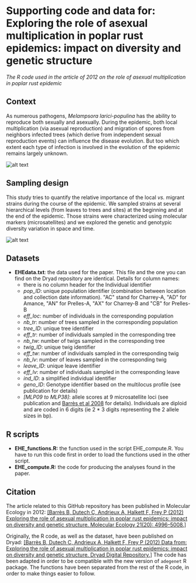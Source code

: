 # Supporting code and data for: Exploring the role of asexual multiplication in poplar rust epidemics: impact on diversity and genetic structure
*The R code used in the article of 2012 on the role of asexual multiplication in poplar rust epidemic*


## Context
As numerous pathogens, *Melampsora larici-populina* has the ability to reproduce both sexually and asexually. During the epidemic, both local multiplication (via asexual reproduction) and migration of spores from neighbors infected trees (which derive from independent sexual reproduction events) can influence the disease evolution. But too which extent each type of infection is involved in the evolution of the epidemic remains largely unknown.   

![alt text](https://q77bda.db.files.1drv.com/y4mjzmBC5Xg6S19GrhAC6f4c6r4fQa_N0LPqX3vca6P4sF3u8K-oTatD_pAzEuxYPaTnBUBjge8GE_4Vzm_e0R8LTAloGhA9OE9dgnHUluB64gbteVCDt1AwIIcV_umnSNSAbYa3af1Zrv5vauba8x1DzUVodGLpHJfnd8MJoaOU-PbUHcT-uCHJ-JCEvwWLRJOW7VxVHppLejpljHHY00Exg?width=904&height=354&cropmode=none "Cartoon of the different strains that may influence the course of the epidemic")  


## Sampling design
This study tries to quantify the relative importance of the local *vs.* migrant strains during the course of the epidemic. We sampled strains at several hierarchical levels (from leaves to trees and sites) at the beginning and at the end of the epidemic. Those strains were characterized using molecular markers (microsatellites) and we explored the genetic and genotypic diversity variation in space and time.  

![alt text](https://q77zda.db.files.1drv.com/y4mIITEGA_QJgSfCuVZ8lX0Gd5bitpxZWN1-Z0Vq-RBaEdCaA9WmOvDo2k2ucrkMa273oUDXMBQu_UT0jGh1FA2NXl3PD7jJ0PyYkKAF3CbRWVTTCEpRHoAjE6LsIhSADyEvEphgGV4-4ZPtsjfklHcwX6Ag6c04jf9VcsO3EV-RVtzGifakGBTE9hzsTKaBySqSyZFn6QD0eIvoz_z-9S_Yg?width=925&height=255&cropmode=none "Cartoon of the sampling design of the survey")  


## Datasets

* **EHEdata.txt**: the data used for the paper. This file and the one you can find on the Dryad repository are identical. Details for column names: 
  + there is no column header for the Individual identifier
  + *pop_ID*: unique population identifier (combination between location and collection date information). "AC" stand for Charrey-A, "AD" for Amance, "AN" for Prelles-A, "AX" for Charrey-B and "CB" for Prelles-B
  + *eff_loc*: number of individuals in the corresponding population
  + *nb_tr*: number of trees sampled in the corresponding population
  + *tree_ID*: unique tree identifier
  + *eff_tr*: number of individuals sampled in the corresponding tree
  + *nb_tw*: number of twigs sampled in the corresponding tree
  + *twig_ID*: unique twig identifier
  + *eff_tw*: number of individuals sampled in the corresponding twig
  + *nb_lv*: number of leaves sampled in the corresponding twig
  + *leave_ID*: unique leave identifier
  + *eff_lv*: number of individuals sampled in the corresponding leave
  + *ind_ID*: a simplified individual identifier
  + *geno_ID*: Genotype identifier based on the multilocus profile (see publication for details)
  + *[MLP09 to MLP38]*: allele scores at 9 microsatellite loci (see publication and [Barrès et al 2008](http://www.sciencedirect.com/science/article/pii/S1567134808000725) for details). Individuals are diploid and are coded in 6 digits (ie 2 * 3 digits representing the 2 allele sizes in bp).  


## R scripts

* **EHE_functions.R:** the function used in the script EHE_compute.R. You have to run this code first in order to load the functions used in the other script. 
* **EHE_compute.R:** the code for producing the analyses found in the paper.  


## Citation

The article related to this GitHub repository has been published in Molecular Ecology in 2012: [[Barrès B, Dutech C, Andrieux A, Halkett F, Frey P (2012) Exploring the role of asexual multiplication in poplar rust epidemics: impact on diversity and genetic structure. Molecular Ecology 21(20): 4996–5008.]](http://dx.doi.org/10.1111/mec.12008)  

Originally, the R code, as well as the dataset, have been published on Dryad:
[[Barrès B, Dutech C, Andrieux A, Halkett F, Frey P (2012) Data from: Exploring the role of asexual multiplication in poplar rust epidemics: impact on diversity and genetic structure. Dryad Digital Repository.]](http://dx.doi.org/10.5061/dryad.415sg) The code has been adapted in order to be compatible with the new version of `adegenet` R package. The functions have been separated from the rest of the R code, in order to make things easier to follow.  

